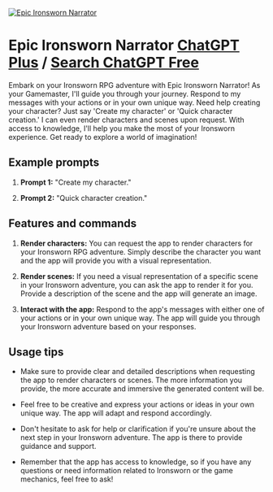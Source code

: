 
[![Epic Ironsworn Narrator](https://files.oaiusercontent.com/file-EabP2KAdHsIeosRsa2tdXpYk?se=2123-10-16T19%3A52%3A53Z&sp=r&sv=2021-08-06&sr=b&rscc=max-age%3D31536000%2C%20immutable&rscd=attachment%3B%20filename%3D3f03414f-e4f7-4f5c-82d0-4d255f2cf03d.png&sig=vJkHMGf8FvJgt9ZocoPsfJAuiiYvmJxusW3BvgwA/08%3D)](https://chat.openai.com/g/g-jH0uTe10k-epic-ironsworn-narrator)

# Epic Ironsworn Narrator [ChatGPT Plus](https://chat.openai.com/g/g-jH0uTe10k-epic-ironsworn-narrator) / [Search ChatGPT Free](https://gptcall.net/index.html#/?search=Epic%20Ironsworn%20Narrator)

Embark on your Ironsworn RPG adventure with Epic Ironsworn Narrator! As your Gamemaster, I'll guide you through your journey. Respond to my messages with your actions or in your own unique way. Need help creating your character? Just say 'Create my character' or 'Quick character creation.' I can even render characters and scenes upon request. With access to knowledge, I'll help you make the most of your Ironsworn experience. Get ready to explore a world of imagination!

## Example prompts

1. **Prompt 1:** "Create my character."

2. **Prompt 2:** "Quick character creation."

## Features and commands

1. **Render characters:** You can request the app to render characters for your Ironsworn RPG adventure. Simply describe the character you want and the app will provide you with a visual representation.

2. **Render scenes:** If you need a visual representation of a specific scene in your Ironsworn adventure, you can ask the app to render it for you. Provide a description of the scene and the app will generate an image.

3. **Interact with the app:** Respond to the app's messages with either one of your actions or in your own unique way. The app will guide you through your Ironsworn adventure based on your responses.

## Usage tips

- Make sure to provide clear and detailed descriptions when requesting the app to render characters or scenes. The more information you provide, the more accurate and immersive the generated content will be.

- Feel free to be creative and express your actions or ideas in your own unique way. The app will adapt and respond accordingly.

- Don't hesitate to ask for help or clarification if you're unsure about the next step in your Ironsworn adventure. The app is there to provide guidance and support.

- Remember that the app has access to knowledge, so if you have any questions or need information related to Ironsworn or the game mechanics, feel free to ask!


